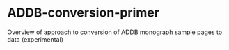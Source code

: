 # ADDB-conversion-primer
Overview of approach to conversion of ADDB monograph sample pages to data (experimental)
